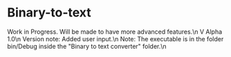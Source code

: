 # Binary-to-text
Work in Progress. Will be made to have more advanced features.\n
V Alpha 1.0\n
Version note: Added user input.\n
Note: The executable is in the folder bin/Debug inside the "Binary to text converter" folder.\n
